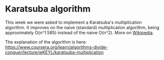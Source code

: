 # Karatsuba algorithm

This week we were asked to implement a Karatsuba's multiplication algorithm. It improves on the naive (standard) multiplication algorithm, being approximately O(n^1.585) instead of the naive O(n^2). More on [Wikipedia](https://en.wikipedia.org/wiki/Karatsuba_algorithm).

The explanation of the algorithm is here: https://www.coursera.org/learn/algorithms-divide-conquer/lecture/wKEYL/karatsuba-multiplication